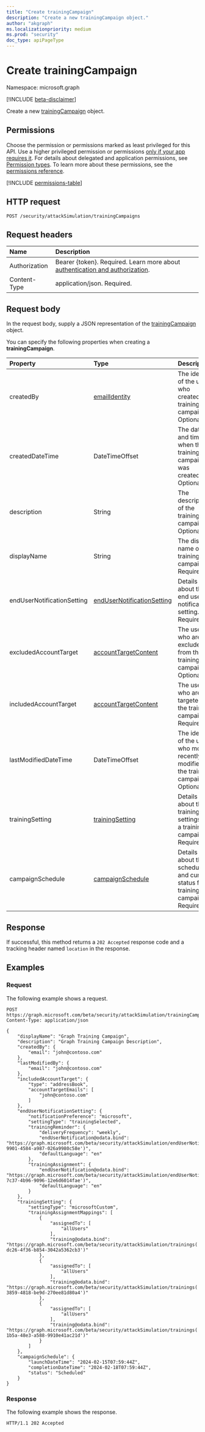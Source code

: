 ```yaml
---
title: "Create trainingCampaign"
description: "Create a new trainingCampaign object."
author: "akgraph"
ms.localizationpriority: medium
ms.prod: "security"
doc_type: apiPageType
---
```


# Create trainingCampaign

Namespace: microsoft.graph

[!INCLUDE [beta-disclaimer](../../includes/beta-disclaimer.md)]

Create a new [trainingCampaign](../resources/trainingcampaign.md) object.

## Permissions

Choose the permission or permissions marked as least privileged for this API. Use a higher privileged permission or permissions [only if your app requires it](/graph/permissions-overview#best-practices-for-using-microsoft-graph-permissions). For details about delegated and application permissions, see [Permission types](/graph/permissions-overview#permission-types). To learn more about these permissions, see the [permissions reference](/graph/permissions-reference).

<!-- {
  "blockType": "permissions",
  "name": "attacksimulationroot-post-trainingcampaigns-permissions"
}
-->
[!INCLUDE [permissions-table](../includes/permissions/attacksimulationroot-post-trainingcampaigns-permissions.md)]

## HTTP request

<!-- {
  "blockType": "ignored"
}
-->
``` http
POST /security/attackSimulation/trainingCampaigns
```

## Request headers

|Name|Description|
|:---|:---|
|Authorization|Bearer {token}. Required. Learn more about [authentication and authorization](/graph/auth/auth-concepts).|
|Content-Type|application/json. Required.|

## Request body

In the request body, supply a JSON representation of the [trainingCampaign](../resources/trainingcampaign.md) object.

You can specify the following properties when creating a **trainingCampaign**.

|Property|Type|Description|
|:---|:---|:---|
|createdBy|[emailIdentity](../resources/emailidentity.md)|The identity of the user who created the training campaign. Optional.|
|createdDateTime|DateTimeOffset|The date and time when the training campaign was created. Optional.|
|description|String|The description of the training campaign. Optional.|
|displayName|String|The display name of the training campaign. Required.|
|endUserNotificationSetting|[endUserNotificationSetting](../resources/endusernotificationsetting.md)|Details about the end user notification setting. Required.|
|excludedAccountTarget|[accountTargetContent](../resources/accounttargetcontent.md)|The users who are excluded from the training campaign. Optional.|
|includedAccountTarget|[accountTargetContent](../resources/accounttargetcontent.md)|The users who are targeted in the training campaign. Required.|
|lastModifiedDateTime|DateTimeOffset|The identity of the user who most recently modified the training campaign. Optional.|
|trainingSetting|[trainingSetting](../resources/trainingsetting.md)|Details about the training settings for a training campaign. Required.|
|campaignSchedule|[campaignSchedule](../resources/campaignschedule.md)|Details about the schedule and current status for a training campaign. Required.|

## Response

If successful, this method returns a `202 Accepted` response code and a tracking header named `location` in the response.

## Examples

### Request

The following example shows a request.
<!-- {
  "blockType": "request",
  "name": "create_trainingcampaign_from_"
}
-->
``` http
POST https://graph.microsoft.com/beta/security/attackSimulation/trainingCampaigns
Content-Type: application/json

{
    "displayName": "Graph Training Campaign",
    "description": "Graph Training Campaign Description",
    "createdBy": {
        "email": "john@contoso.com"
    },
    "lastModifiedBy": {
        "email": "john@contoso.com"
    },
    "includedAccountTarget": {
        "type": "addressBook",
        "accountTargetEmails": [
            "john@contoso.com"
        ]
    },
    "endUserNotificationSetting": {
        "notificationPreference": "microsoft",
        "settingType": "trainingSelected",
        "trainingReminder": {
            "deliveryFrequency": "weekly",
            "endUserNotification@odata.bind": "https://graph.microsoft.com/beta/security/attackSimulation/endUserNotifications('fe521249-9901-4584-a987-026a9980c58e')",
            "defaultLanguage": "en"
        },
        "trainingAssignment": {
            "endUserNotification@odata.bind": "https://graph.microsoft.com/beta/security/attackSimulation/endUserNotifications('36fb4dc1-7c37-4b96-9096-12e6d6014fae')",
            "defaultLanguage": "en"
        }
    },
    "trainingSetting": {
        "settingType": "microsoftCustom",
        "trainingAssignmentMappings": [
            {
                "assignedTo": [
                    "allUsers"
                ],
                "training@odata.bind": "https://graph.microsoft.com/beta/security/attackSimulation/trainings('40454905-dc26-4f36-b854-3042a5362cb3')"
            },
            {
                "assignedTo": [
                    "allUsers"
                ],
                "training@odata.bind": "https://graph.microsoft.com/beta/security/attackSimulation/trainings('ea70ae06-3859-4818-be9d-270ee81d80a4')"
            },
            {
                "assignedTo": [
                    "allUsers"
                ],
                "training@odata.bind": "https://graph.microsoft.com/beta/security/attackSimulation/trainings('d733d88c-1b5a-48e3-a588-9910e41ac21d')"
            }
        ]
    },
    "campaignSchedule": {
        "launchDateTime": "2024-02-15T07:59:44Z",
        "completionDateTime": "2024-02-18T07:59:44Z",
        "status": "Scheduled"
    }
}
```

### Response

The following example shows the response.

<!-- {
  "blockType": "response",
  "truncated": true
}
-->

```http
HTTP/1.1 202 Accepted 
```